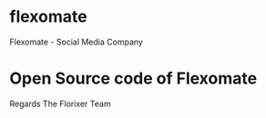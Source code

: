 # flexomate
Flexomate - Social Media Company
# Open Source code of Flexomate

Regards
The Florixer Team
